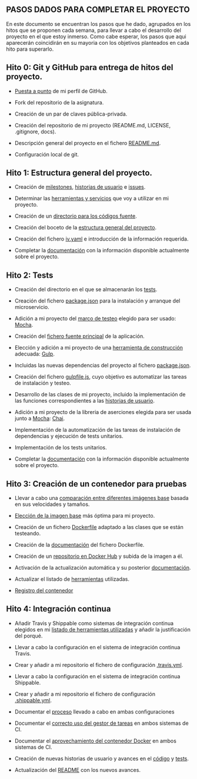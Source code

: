## PASOS DADOS PARA COMPLETAR EL PROYECTO
En este documento se encuentran los pasos que he dado, agrupados en los hitos que se proponen cada semana, para llevar a cabo el desarrollo del proyecto en el que estoy inmerso. Como cabe esperar, los pasos que aqui aparecerán coincidirán en su mayoria con los objetivos planteados en cada hito para superarlo.

## Hito 0: Git y GitHub para entrega de hitos del proyecto.
- [Puesta a punto](https://github.com/Davidspace/AroundTheWorld/blob/master/docs/configGit.md) de mi perfil de GitHub.

- Fork del repositorio de la asignatura.

- Creación de un par de claves pública-privada.

- Creación del repositorio de mi proyecto (README.md, LICENSE, .gitignore, docs).

- Descripción general del proyecto en el fichero [README.md](https://github.com/Davidspace/AroundTheWorld/blob/master/README.md).

- Configuración local de git.

## Hito 1: Estructura general del proyecto.
- Creación de [milestones](https://github.com/Davidspace/AroundTheWorld/milestones), [historias de usuario](https://github.com/Davidspace/AroundTheWorld/issues?q=is%3Aopen+is%3Aissue+label%3Auser-stories) e [issues](https://github.com/Davidspace/AroundTheWorld/issues). 

- Determinar las [herramientas y servicios](https://github.com/Davidspace/AroundTheWorld/blob/master/docs/herramientas.md) que voy a utilizar en mi proyecto.

- Creación de un [directorio para los códigos fuente](https://github.com/Davidspace/AroundTheWorld/tree/master/lib).

- Creación del boceto de la [estructura general del proyecto](https://github.com/Davidspace/AroundTheWorld/tree/master/lib).

- Creación del fichero [iv.yaml](https://github.com/Davidspace/AroundTheWorld/blob/master/iv.yaml) e introducción de la información requerida.

- Completar la [documentación](https://github.com/Davidspace/AroundTheWorld/blob/master/README.md) con la información disponible actualmente sobre el proyecto.

## Hito 2: Tests
- Creación del directorio en el que se almacenarán los [tests](https://github.com/Davidspace/AroundTheWorld/tree/master/test).

- Creación del fichero [package.json](https://github.com/Davidspace/AroundTheWorld/blob/master/package.json) para la instalación y arranque del microservicio.

- Adición a mi proyecto del [marco de testeo](https://github.com/Davidspace/AroundTheWorld/blob/master/docs/herramientas.md) elegido para ser usado: [Mocha](https://mochajs.org/).

- Creación del [fichero fuente principal](https://github.com/Davidspace/AroundTheWorld/blob/master/src/index.js) de la aplicación.

- Elección y adición a mi proyecto de una [herramienta de construcción](https://github.com/Davidspace/AroundTheWorld/blob/master/docs/herramientas.md) adecuada: [Gulp](https://gulpjs.com/).

- Incluidas las nuevas dependencias del proyecto al fichero [package.json](https://github.com/Davidspace/AroundTheWorld/blob/master/package.json).

- Creación del fichero [gulpfile.js](https://github.com/Davidspace/AroundTheWorld/blob/master/gulpfile.js), cuyo objetivo es automatizar las tareas de instalación y testeo.

- Desarrollo de las clases de mi proyecto, incluido la implementación de las funciones correspondientes a las [historias de usuario](https://github.com/Davidspace/AroundTheWorld/issues?q=is%3Aopen+is%3Aissue+label%3Auser-stories).

- Adición a mi proyecto de la libreria de aserciones elegida para ser usada junto a [Mocha](https://mochajs.org/): [Chai](https://www.chaijs.com/).

- Implementación de la automatización de las tareas de instalación de dependencias y ejecución de tests unitarios.

- Implementación de los tests unitarios.

- Completar la [documentación](https://github.com/Davidspace/AroundTheWorld/blob/master/README.md) con la información disponible actualmente sobre el proyecto.

## Hito 3: Creación de un contenedor para pruebas

- Llevar a cabo una [comparación entre diferentes imágenes base](https://github.com/Davidspace/AroundTheWorld/blob/master/docs/comparacion_imagenes_base.md) basada en sus velocidades y tamaños.

- [Elección de la imagen base](https://github.com/Davidspace/AroundTheWorld/blob/master/docs/comparacion_imagenes_base.md) más óptima para mi proyecto.

- Creación de un fichero [Dockerfile](https://github.com/Davidspace/AroundTheWorld/blob/master/Dockerfile) adaptado a las clases que se están testeando.

- Creación de la [documentación](https://github.com/Davidspace/AroundTheWorld/blob/master/docs/dockerfile.md) del fichero Dockerfile.

- Creación de un [repositorio en Docker Hub](https://hub.docker.com/repository/docker/davidspace/aroundtheworld) y subida de la imagen a él.

- Activación de la actualización automática y su posterior [documentación](https://github.com/Davidspace/AroundTheWorld/blob/master/docs/config_DockerHub.md).

- Actualizar el listado de [herramientas](https://github.com/Davidspace/AroundTheWorld/blob/master/docs/herramientas.md) utilizadas.

- [Registro del contenedor](https://github.com/users/Davidspace/packages/container/package/aroundtheworld)

## Hito 4: Integración continua

- Añadir Travis y Shippable como sistemas de integración continua elegidos en mi [listado de herramientas utilizadas](https://github.com/Davidspace/AroundTheWorld/blob/master/docs/herramientas.md) y añadir la justificación del porqué.

- Llevar a cabo la configuración en el sistema de integración continua Travis.

- Crear y añadir a mi repositorio el fichero de configuración [.travis.yml](https://github.com/Davidspace/AroundTheWorld/blob/master/.travis.yml).

- Llevar a cabo la configuración en el sistema de integración continua Shippable.

- Crear y añadir a mi repositorio el fichero de configuración [.shippable.yml](https://github.com/Davidspace/AroundTheWorld/blob/master/.shippable.yml).

- Documentar el [proceso](https://github.com/Davidspace/AroundTheWorld/blob/master/docs/config_integracion_continua.md) llevado a cabo en ambas configuraciones

- Documentar el [correcto uso del gestor de tareas](https://github.com/Davidspace/AroundTheWorld/blob/master/docs/config_integracion_continua.md#uso-correcto-del-task-runner) en ambos sistemas de CI.

- Documentar el [aprovechamiento del contenedor Docker](https://github.com/Davidspace/AroundTheWorld/blob/master/docs/docker_ci.md) en ambos sistemas de CI.

- Creación de nuevas historias de usuario y avances en el [código](https://github.com/Davidspace/AroundTheWorld/tree/master/src) y [tests](https://github.com/Davidspace/AroundTheWorld/tree/master/test).

- Actualización del [README](https://github.com/Davidspace/AroundTheWorld/blob/master/README.md) con los nuevos avances.



